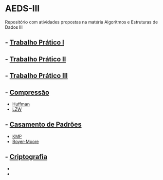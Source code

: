 # AEDS-III

Repositório com atividades propostas na matéria Algoritmos e Estruturas de Dados III

## - [Trabalho Prático I](/TP01)

## - [Trabalho Prático II](/TP02)

## - [Trabalho Prático III]()

## - [Compressão](/Compressão)
   - [Huffman](/Compressão/Huffman)
   - [LZW](/Compressão/LZW)

## - [Casamento de Padrões](/Casamento%20de%20Padrões)
   - [KMP](/Casamento%20de%20Padrões/KMP)
   - [Boyer-Moore](/Casamento%20de%20Padrões/BoyerMoore)

## - [Criptografia](/Criptografia)
   - [](/Criptografia)
   - [](/Criptografia)

